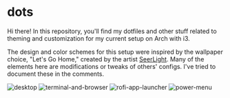 # dots
Hi there! In this repository, you'll find my dotfiles and other stuff related to theming and customization for my current setup on Arch with i3.

The design and color schemes for this setup were inspired by the wallpaper choice, "Let's Go Home," created by the artist [SeerLight](https://linktr.ee/seerlight).
Many of the elements here are modifications or tweaks of others' configs. I've tried to document these in the comments.

![desktop](https://github.com/sryeturu/dotfiles/assets/32404036/0b49f6d8-96d5-4132-810b-32b46b907ad7)
![terminal-and-browser](https://github.com/sryeturu/dotfiles/assets/32404036/cd709f49-9f04-4b7d-886d-246354fd7757)
![rofi-app-launcher](https://github.com/sryeturu/dotfiles/assets/32404036/8325a93a-c03d-4bce-830f-918b3373b71f)
![power-menu](https://github.com/sryeturu/dotfiles/assets/32404036/2ec6b541-37c3-40b5-8a0b-0235ce342fc9)
